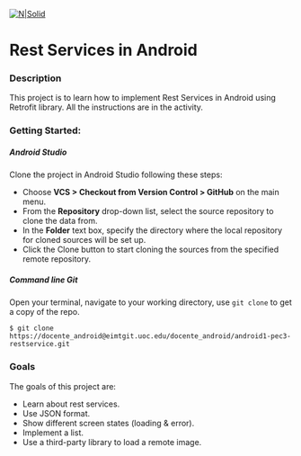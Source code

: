 [![N|Solid](http://www.uoc.edu/portal/_resources/common/imatges/marca_UOC/UOC_Masterbrand_3linies.jpg)](http://www.uoc.edu/portal/ca/index.html)

# Rest Services in Android

### Description
This project is to learn how to implement Rest Services in Android using Retrofit library. All the instructions are in the activity. 

### Getting Started:
##### Android Studio
Clone the project in Android Studio following these steps:
* Choose **VCS > Checkout from Version Control > GitHub** on the main menu.
* From the **Repository** drop-down list, select the source repository to clone the data from.
* In the **Folder** text box, specify the directory where the local repository for cloned sources will be set up.
* Click the Clone button to start cloning the sources from the specified remote repository.

##### Command line Git
Open your terminal, navigate to your working directory, use `git clone` to get a copy of the repo.

```
$ git clone https://docente_android@eimtgit.uoc.edu/docente_android/android1-pec3-restservice.git
```

### Goals
The goals of this project are:
* Learn about rest services.
* Use JSON format.
* Show different screen states (loading & error).
* Implement a list.
* Use a third-party library to load a remote image.
